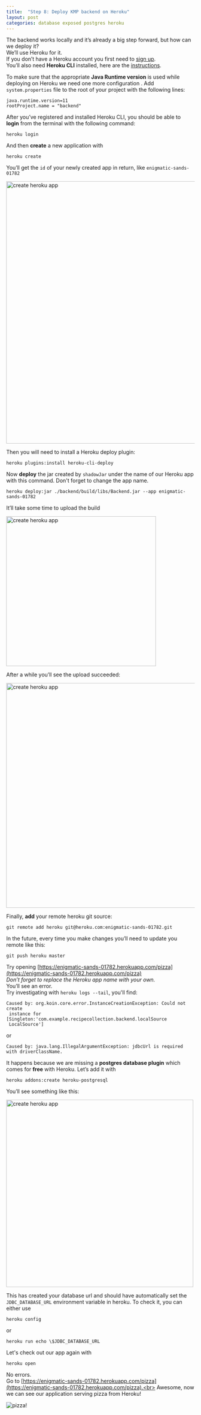 ```yaml
---
title:  "Step 8: Deploy KMP backend on Heroku" 
layout: post
categories: database exposed postgres heroku
--- 
```


The backend works locally and it’s already a big step forward, but how can we deploy it?<br>
We’ll use Heroku for it.<br>
If you don’t have a Heroku account you first need to [sign up](https://signup.heroku.com/signup/dc).<br>
You’ll also need <strong>Heroku CLI</strong> installed, here are the [instructions](https://devcenter.heroku.com/articles/heroku-cli).

To make sure that the appropriate <strong>Java Runtime version</strong> is used while deploying on Heroku we need one more configuration . Add `system.properties` file to the root of your project with the following lines:
```
java.runtime.version=11
rootProject.name = "backend"
```

After you’ve registered and installed Heroku CLI, you should be able to <strong>login</strong> from the terminal with the following command:
```
heroku login
```
And then <strong>create</strong> a new application with
```
heroku create 
```

You’ll get the `id` of your newly created app in return, like `enigmatic-sands-01782`

<img src="{{site.baseurl}}/assets/images/step-8/1.png" alt="create heroku app" width="700"/>

Then you will need to install a Heroku deploy plugin:
```
heroku plugins:install heroku-cli-deploy
```
Now <strong>deploy</strong> the jar created by `shadowJar` under the name of our Heroku app with this command. Don't forget to change the app name.
```
heroku deploy:jar ./backend/build/libs/Backend.jar --app enigmatic-sands-01782
```

It’ll take some time to upload the build

<img src="{{site.baseurl}}/assets/images/step-8/2.png" alt="create heroku app" width="400"/>

After a while you’ll see the upload succeeded:

<img src="{{site.baseurl}}/assets/images/step-8/3.png" alt="create heroku app" width="600"/>

Finally, <strong>add</strong> your remote heroku git source: 
```
git remote add heroku git@heroku.com:enigmatic-sands-01782.git 
```

In the future, every time you make changes you’ll need to update you remote like this:
```
git push heroku master
```

Try opening [https://enigmatic-sands-01782.herokuapp.com/pizza](https://enigmatic-sands-01782.herokuapp.com/pizza)<br>
<i>Don’t forget to replace the Heroku app name with your own.</i><br>
You’ll see an error. <br>
Try investigating with `heroku logs --tail`, you'll find:<br>

```
Caused by: org.koin.core.error.InstanceCreationException: Could not create
 instance for [Singleton:'com.example.recipecollection.backend.localSource
 LocalSource']
```
or
```
Caused by: java.lang.IllegalArgumentException: jdbcUrl is required with driverClassName.
```

It happens because we are missing a <strong>postgres database plugin</strong> which comes for <strong>free</strong> with Heroku. Let’s add it with
```
heroku addons:create heroku-postgresql
```

You’ll see something like this:

<img src="{{site.baseurl}}/assets/images/step-8/4.png" alt="create heroku app" width="500"/>

This has created your database url and should have automatically set the `JDBC_DATABASE_URL` environment variable in heroku. To check it, you can either use 
```
heroku config
```
or
```
heroku run echo \$JDBC_DATABASE_URL
```

Let's check out our app again with
```
heroku open
```
No errors.<br>
Go to [https://enigmatic-sands-01782.herokuapp.com/pizza](https://enigmatic-sands-01782.herokuapp.com/pizza).<br>
Awesome, now we can see our application serving pizza from Heroku!

<img src="https://i.ibb.co/93rWkkL/20220308-145818.gif" alt="pizza!"/> 





